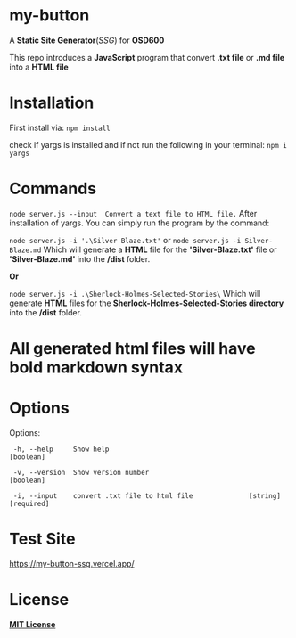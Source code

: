 # my-button

A __Static Site Generator__(_SSG_) for __OSD600__

This repo introduces a __JavaScript__ program that convert __.txt file__ or __.md file__ into a __HTML file__
# Installation 
First install via:
`npm install`

check if yargs is installed and if not run the following in your terminal:
`npm i yargs`
# Commands
`node server.js --input  Convert a text file to HTML file.`
After installation of yargs. You can simply run the program by the command:

`node server.js -i '.\Silver Blaze.txt'` or `node server.js -i Silver-Blaze.md`
Which will generate a __HTML__ file for the __'Silver-Blaze.txt'__ file or __'Silver-Blaze.md'__ into the __/dist__ folder.

__Or__

`node server.js -i .\Sherlock-Holmes-Selected-Stories\` 
Which will generate __HTML__ files for the __Sherlock-Holmes-Selected-Stories directory__ into the __/dist__ folder.

# All generated html files will have bold markdown syntax

# Options
Options:

 ` -h, --help     Show help                                             [boolean]`
 
 ` -v, --version  Show version number                                   [boolean]`

 ` -i, --input    convert .txt file to html file              [string] [required]`
 
 # Test Site
 https://my-button-ssg.vercel.app/ 
 # License
 [__MIT License__](https://choosealicense.com/licenses/mit/)
 
